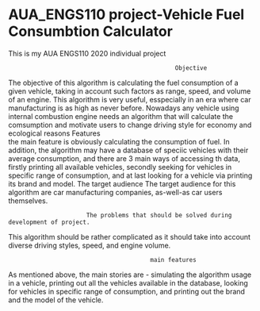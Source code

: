 # AUA_ENGS110 project-Vehicle Fuel Consumbtion Calculator
This is my AUA ENGS110 2020 individual project
                                                   
                                                   Objective


The objective of this algorithm is calculating the fuel consumption of a given vehicle, taking in account such factors as range, speed, and volume of an engine. This algorithm is very useful, esspecially in an era where car manufacturing is as high as never before. Nowadays any vehicle using internal combustion engine needs an algorithm that will calculate the comsumption and motivate users to change driving style for economy and ecological reasons
                                                   Features     
the main feature is obviously calculating the consumption of fuel. In addition, the algorithm may have a database of speciic vehicles with their average consumption, and there are 3 main ways of accessing th data, firstly printing all available vehicles, secondly seeking for vehicles in specific range of consumption, and at last looking for a vehicle via printing its brand and model.
                                             The target audience
The target audience for this algorithm are car manufacturing companies, as-well-as car users themselves.
                                            
                          The problems that should be solved during development of project.
This algorithm should be rather complicated as it should take into account diverse driving styles, speed, and engine volume. 



                                            main features

As mentioned above, the main stories are - simulating the algorithm usage in a vehicle, printing out all the vehicles available in the database, looking for vehicles in specific range of consumption, and printing out the brand and the model of the vehicle.
